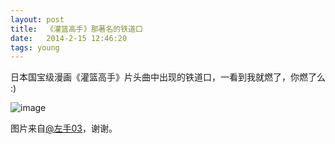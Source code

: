 ```yaml
---
layout: post
title:  《灌篮高手》那著名的铁道口
date:   2014-2-15 12:46:20
tags: young
---
```

日本国宝级漫画《灌篮高手》片头曲中出现的铁道口，一看到我就燃了，你燃了么 :)

![image](http://that-boy.qiniudn.com/201402/slam-dunk-rail.jpg)

图片来自[@左手03](http://weibo.com/712390271)，谢谢。